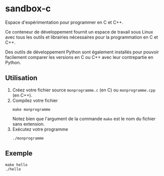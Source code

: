 # sandbox-c

Espace d'expérimentation pour programmer en C et C++.

Ce conteneur de développement fournit un espace de travail sous Linux avec tous les outils et librairies nécessaires pour la programmation en C et C++.

Des outils de développement Python sont également installés pour pouvoir facilement comparer les versions en C ou C++ avec leur contrepartie en Python.

## Utilisation

1. Créez votre fichier source `monprogramme.c` (en C) ou `monprogramme.cpp` (en C++).
2. Compilez votre fichier
    ```
    make monprogramme
    ```
    Notez bien que l'argument de la commande `make` est le nom du fichier sans extension.
3. Exécutez votre programme
    ```
    ./monprogramme
    ```

## Exemple

```
make hello
./hello
```
